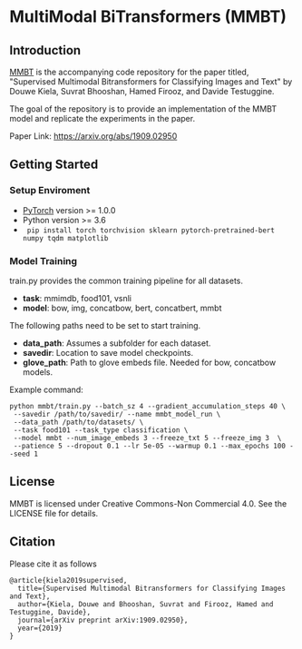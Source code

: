 # MultiModal BiTransformers (MMBT)

## Introduction

[MMBT](https://arxiv.org/abs/1909.02950) is the accompanying code repository for the paper titled, "Supervised Multimodal Bitransformers for Classifying Images and Text" by Douwe Kiela, Suvrat Bhooshan, Hamed Firooz, and Davide Testuggine.
 

The goal of the repository is to provide an implementation of the MMBT model and replicate the experiments in the paper.

Paper Link: https://arxiv.org/abs/1909.02950 

 ## Getting Started

### Setup Enviroment


* [PyTorch](http://pytorch.org/) version >= 1.0.0
* Python version >= 3.6
* ``` pip install torch torchvision sklearn pytorch-pretrained-bert numpy tqdm matplotlib```


### Model Training

train.py provides the common training pipeline for all datasets. 
- **task**: mmimdb, food101, vsnli
- **model**: bow, img, concatbow, bert, concatbert, mmbt

The following paths need to be set to start training.

- **data_path**: Assumes a subfolder for each dataset. 
- **savedir**: Location to save model checkpoints.
- **glove_path**: Path to glove embeds file. Needed for bow, concatbow models.

Example command:

```
python mmbt/train.py --batch_sz 4 --gradient_accumulation_steps 40 \
 --savedir /path/to/savedir/ --name mmbt_model_run \
 --data_path /path/to/datasets/ \
 --task food101 --task_type classification \
 --model mmbt --num_image_embeds 3 --freeze_txt 5 --freeze_img 3  \
 --patience 5 --dropout 0.1 --lr 5e-05 --warmup 0.1 --max_epochs 100 --seed 1
```  

 ## License
 
 MMBT is licensed under Creative Commons-Non Commercial 4.0. See the LICENSE file for details.
 
 
## Citation

Please cite it as follows


```
@article{kiela2019supervised,
  title={Supervised Multimodal Bitransformers for Classifying Images and Text},
  author={Kiela, Douwe and Bhooshan, Suvrat and Firooz, Hamed and Testuggine, Davide},
  journal={arXiv preprint arXiv:1909.02950},
  year={2019}
}
```